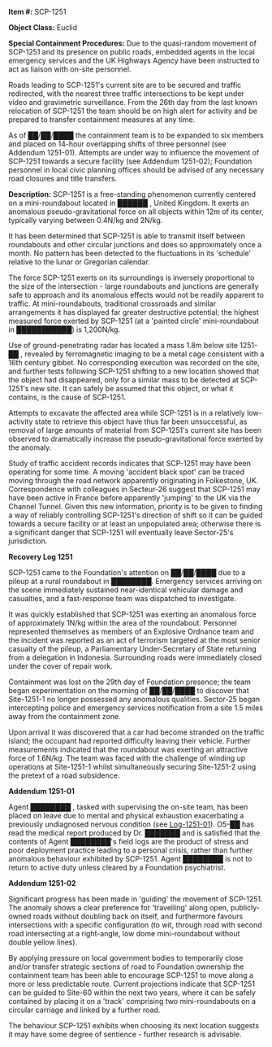 **Item #:** SCP-1251

**Object Class:** Euclid

**Special Containment Procedures:** Due to the quasi-random movement of SCP-1251 and its presence on public roads, embedded agents in the local emergency services and the UK Highways Agency have been instructed to act as liaison with on-site personnel.

Roads leading to SCP-1251's current site are to be secured and traffic redirected, with the nearest three traffic intersections to be kept under video and gravimetric surveillance. From the 26th day from the last known relocation of SCP-1251 the team should be on high alert for activity and be prepared to transfer containment measures at any time.

As of ██/██/████ the containment team is to be expanded to six members and placed on 14-hour overlapping shifts of three personnel (see Addendum 1251-01). Attempts are under way to influence the movement of SCP-1251 towards a secure facility (see Addendum 1251-02); Foundation personnel in local civic planning offices should be advised of any necessary road closures and title transfers.

**Description:** SCP-1251 is a free-standing phenomenon currently centered on a mini-roundabout located in ██████ , United Kingdom. It exerts an anomalous pseudo-gravitational force on all objects within 12m of its center, typically varying between 0.4N/kg and 2N/kg.

It has been determined that SCP-1251 is able to transmit itself between roundabouts and other circular junctions and does so approximately once a month. No pattern has been detected to the fluctuations in its 'schedule' relative to the lunar or Gregorian calendar.

The force SCP-1251 exerts on its surroundings is inversely proportional to the size of the intersection - large roundabouts and junctions are generally safe to approach and its anomalous effects would not be readily apparent to traffic. At mini-roundabouts, traditional crossroads and similar arrangements it has displayed far greater destructive potential; the highest measured force exerted by SCP-1251 (at a 'painted circle' mini-roundabout in ███████████) is 1,200N/kg.

Use of ground-penetrating radar has located a mass 1.8m below site 1251-██ , revealed by ferromagnetic imaging to be a metal cage consistent with a 16th century gibbet. No corresponding execution was recorded on the site, and further tests following SCP-1251 shifting to a new location showed that the object had disappeared, only for a similar mass to be detected at SCP-1251's new site. It can safely be assumed that this object, or what it contains, is the cause of SCP-1251.

Attempts to excavate the affected area while SCP-1251 is in a relatively low-activity state to retrieve this object have thus far been unsuccessful, as removal of large amounts of material from SCP-1251's current site has been observed to dramatically increase the pseudo-gravitational force exerted by the anomaly.

Study of traffic accident records indicates that SCP-1251 may have been operating for some time. A moving 'accident black spot' can be traced moving through the road network apparently originating in Folkestone, UK. Correspondence with colleagues in Secteur-26 suggest that SCP-1251 may have been active in France before apparently 'jumping' to the UK via the Channel Tunnel. Given this new information, priority is to be given to finding a way of reliably controlling SCP-1251's direction of shift so it can be guided towards a secure facility or at least an unpopulated area; otherwise there is a significant danger that SCP-1251 will eventually leave Sector-25's jurisdiction.

**Recovery Log 1251**

SCP-1251 came to the Foundation's attention on ██/██/████ due to a pileup at a rural roundabout in ████████. Emergency services arriving on the scene immediately sustained near-identical vehicular damage and casualties, and a fast-response team was dispatched to investigate.

It was quickly established that SCP-1251 was exerting an anomalous force of approximately 1N/kg within the area of the roundabout. Personnel represented themselves as members of an Explosive Ordnance team and the incident was reported as an act of terrorism targeted at the most senior casualty of the pileup, a Parliamentary Under-Secretary of State returning from a delegation in Indonesia. Surrounding roads were immediately closed under the cover of repair work.

Containment was lost on the 29th day of Foundation presence; the team began experimentation on the morning of ██/██/████ to discover that Site-1251-1 no longer possessed any anomalous qualities. Sector-25 began intercepting police and emergency services notification from a site 1.5 miles away from the containment zone.

Upon arrival it was discovered that a car had become stranded on the traffic island; the occupant had reported difficulty leaving their vehicle. Further measurements indicated that the roundabout was exerting an attractive force of 1.6N/kg. The team was faced with the challenge of winding up operations at Site-1251-1 whilst simultaneously securing Site-1251-2 using the pretext of a road subsidence.

**Addendum 1251-01**

Agent ████████ , tasked with supervising the on-site team, has been placed on leave due to mental and physical exhaustion exacerbating a previously undiagnosed nervous condition (see [Log-1251-01](/log-1251-01)). O5-██ has read the medical report produced by Dr. ███████ and is satisfied that the contents of Agent ████████'s field logs are the product of stress and poor deployment practice leading to a personal crisis, rather than further anomalous behaviour exhibited by SCP-1251. Agent ████████ is not to return to active duty unless cleared by a Foundation psychiatrist.

**Addendum 1251-02**

Significant progress has been made in 'guiding' the movement of SCP-1251. The anomaly shows a clear preference for 'travelling' along open, publicly-owned roads without doubling back on itself, and furthermore favours intersections with a specific configuration (to wit, through road with second road intersecting at a right-angle, low dome mini-roundabout without double yellow lines).

By applying pressure on local government bodies to temporarily close and/or transfer strategic sections of road to Foundation ownership the containment team has been able to encourage SCP-1251 to move along a more or less predictable route. Current projections indicate that SCP-1251 can be guided to Site-60 within the next two years, where it can be safely contained by placing it on a 'track' comprising two mini-roundabouts on a circular carriage and linked by a further road.

The behaviour SCP-1251 exhibits when choosing its next location suggests it may have some degree of sentience - further research is advisable.